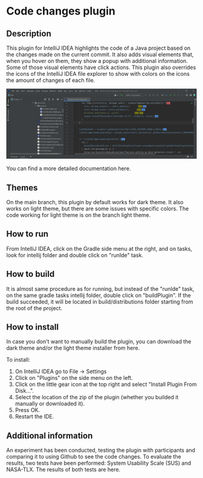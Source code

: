 # Code changes plugin

## Description
This plugin for IntelliJ IDEA highlights the code of a Java project based on the changes made on the current commit. It also adds visual elements that, when you hover on them, they show a popup with additional information. Some of those visual elements have click actions. This plugin also overrides the icons of the IntelliJ IDEA file explorer to show with colors on the icons the amount of changes of each file.

![Screenshot](screenshot.png)

You can find a more detailed documentation here.

## Themes

On the main branch, this plugin by default works for dark theme. It also works on light theme, but there are some issues with specific colors. The code working for light theme is on the branch light theme.

## How to run

From IntelliJ IDEA, click on the Gradle side menu at the right, and on tasks, look for intellij folder and double click on "runIde" task.

## How to build

It is almost same procedure as for running, but instead of the "runIde" task, on the same gradle tasks intellij folder, double click on "buildPlugin". If the build succeeded, it will be located in build/distributions folder starting from the root of the project.

## How to install

In case you don't want to manually build the plugin, you can download the dark theme and/or the light theme installer from here.

To install:

1. On IntelliJ IDEA go to File -> Settings
2. Click on "Plugins" on the side menu on the left.
3. Click on the little gear icon at the top right and select "Install Plugin From Disk...".
4. Select the location of the zip of the plugin (whether you builded it manually or downloaded it).
5. Press OK.
6. Restart the IDE.


## Additional information

An experiment has been conducted, testing the plugin with participants and comparing it to using Github to see the code changes. To evaluate the results, two tests have been performed: System Usability Scale (SUS) and NASA-TLX. The results of both tests are here.